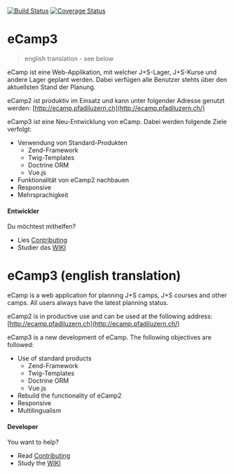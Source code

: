 [![Build Status](https://travis-ci.com/ecamp/ecamp3.svg?branch=devel)](https://travis-ci.com/ecamp/ecamp3)
[![Coverage Status](https://coveralls.io/repos/github/ecamp/ecamp3/badge.svg?branch=devel)](https://coveralls.io/github/ecamp/ecamp3?branch=devel)

# eCamp3

> english translation - see below

eCamp ist eine Web-Applikation, mit welcher J+S-Lager, 
J+S-Kurse und andere Lager geplant werden. Dabei verfügen
alle Benutzer stehts über den aktuellsten Stand der Planung.

eCamp2 ist produktiv im Einsatz und kann unter folgender
Adresse genutzt werden: 
[http://ecamp.pfadiluzern.ch](http://ecamp.pfadiluzern.ch/)

eCamp3 ist eine Neu-Entwicklung von eCamp. Dabei werden 
folgende Ziele verfolgt:

- Verwendung von Standard-Produkten
  - Zend-Framework
  - Twig-Templates
  - Doctrine ORM
  - Vue.js
- Funktionalität von eCamp2 nachbauen
- Responsive
- Mehrsprachigkeit
  

#### Entwickler

Du möchtest mithelfen?
- Lies [Contributing](CONTRIBUTING.md)
- Studier das [WIKI](https://github.com/ecamp/ecamp3/wiki)




# eCamp3 (english translation)

eCamp is a web application for planning J+S camps, 
J+S courses and other camps. All users always have 
the latest planning status.

eCamp2 is in productive use and can be used at 
the following address:
[http://ecamp.pfadiluzern.ch](http://ecamp.pfadiluzern.ch/)
 
eCamp3 is a new development of eCamp. The following 
objectives are followed:

- Use of standard products
  - Zend-Framework
  - Twig-Templates
  - Doctrine ORM
  - Vue.js
- Rebuild the functionality of eCamp2
- Responsive
- Multilingualism

#### Developer

You want to help?
- Read [Contributing](CONTRIBUTING.md)
- Study the [WIKI](https://github.com/ecamp/ecamp3/wiki)



 
